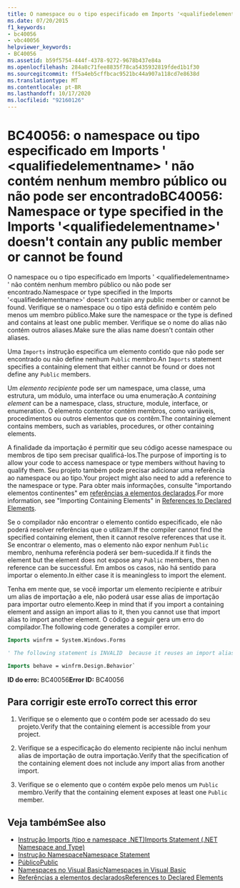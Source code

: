 ```yaml
---
title: O namespace ou o tipo especificado em Imports '<qualifiedelementname>' não contém nenhum membro público ou não pode ser localizado
ms.date: 07/20/2015
f1_keywords:
- bc40056
- vbc40056
helpviewer_keywords:
- BC40056
ms.assetid: b59f5754-444f-4378-9272-9678b437e84a
ms.openlocfilehash: 284a8c71fee8835f78ca5435932819fded1b1f30
ms.sourcegitcommit: ff5a4eb5cffbcac9521bc44a907a118cd7e8638d
ms.translationtype: MT
ms.contentlocale: pt-BR
ms.lasthandoff: 10/17/2020
ms.locfileid: "92160126"
---
```

# <a name="bc40056-namespace-or-type-specified-in-the-imports-qualifiedelementname-doesnt-contain-any-public-member-or-cannot-be-found"></a><span data-ttu-id="cc6d7-102">BC40056: o namespace ou tipo especificado em Imports ' \<qualifiedelementname> ' não contém nenhum membro público ou não pode ser encontrado</span><span class="sxs-lookup"><span data-stu-id="cc6d7-102">BC40056: Namespace or type specified in the Imports '\<qualifiedelementname>' doesn't contain any public member or cannot be found</span></span>

<span data-ttu-id="cc6d7-103">O namespace ou o tipo especificado em Imports ' \<qualifiedelementname> ' não contém nenhum membro público ou não pode ser encontrado.</span><span class="sxs-lookup"><span data-stu-id="cc6d7-103">Namespace or type specified in the Imports '\<qualifiedelementname>' doesn't contain any public member or cannot be found.</span></span> <span data-ttu-id="cc6d7-104">Verifique se o namespace ou o tipo está definido e contém pelo menos um membro público.</span><span class="sxs-lookup"><span data-stu-id="cc6d7-104">Make sure the namespace or the type is defined and contains at least one public member.</span></span> <span data-ttu-id="cc6d7-105">Verifique se o nome do alias não contém outros aliases.</span><span class="sxs-lookup"><span data-stu-id="cc6d7-105">Make sure the alias name doesn't contain other aliases.</span></span>

<span data-ttu-id="cc6d7-106">Uma `Imports` instrução especifica um elemento contido que não pode ser encontrado ou não define nenhum `Public` membro.</span><span class="sxs-lookup"><span data-stu-id="cc6d7-106">An `Imports` statement specifies a containing element that either cannot be found or does not define any `Public` members.</span></span>

<span data-ttu-id="cc6d7-107">Um *elemento recipiente* pode ser um namespace, uma classe, uma estrutura, um módulo, uma interface ou uma enumeração.</span><span class="sxs-lookup"><span data-stu-id="cc6d7-107">A *containing element* can be a namespace, class, structure, module, interface, or enumeration.</span></span> <span data-ttu-id="cc6d7-108">O elemento contentor contém membros, como variáveis, procedimentos ou outros elementos que os contêm.</span><span class="sxs-lookup"><span data-stu-id="cc6d7-108">The containing element contains members, such as variables, procedures, or other containing elements.</span></span>

<span data-ttu-id="cc6d7-109">A finalidade da importação é permitir que seu código acesse namespace ou membros de tipo sem precisar qualificá-los.</span><span class="sxs-lookup"><span data-stu-id="cc6d7-109">The purpose of importing is to allow your code to access namespace or type members without having to qualify them.</span></span> <span data-ttu-id="cc6d7-110">Seu projeto também pode precisar adicionar uma referência ao namespace ou ao tipo.</span><span class="sxs-lookup"><span data-stu-id="cc6d7-110">Your project might also need to add a reference to the namespace or type.</span></span> <span data-ttu-id="cc6d7-111">Para obter mais informações, consulte "importando elementos continentes" em [referências a elementos declarados](../../programming-guide/language-features/declared-elements/references-to-declared-elements.md).</span><span class="sxs-lookup"><span data-stu-id="cc6d7-111">For more information, see "Importing Containing Elements" in [References to Declared Elements](../../programming-guide/language-features/declared-elements/references-to-declared-elements.md).</span></span>

<span data-ttu-id="cc6d7-112">Se o compilador não encontrar o elemento contido especificado, ele não poderá resolver referências que o utilizam.</span><span class="sxs-lookup"><span data-stu-id="cc6d7-112">If the compiler cannot find the specified containing element, then it cannot resolve references that use it.</span></span> <span data-ttu-id="cc6d7-113">Se encontrar o elemento, mas o elemento não expor nenhum `Public` membro, nenhuma referência poderá ser bem-sucedida.</span><span class="sxs-lookup"><span data-stu-id="cc6d7-113">If it finds the element but the element does not expose any `Public` members, then no reference can be successful.</span></span> <span data-ttu-id="cc6d7-114">Em ambos os casos, não há sentido para importar o elemento.</span><span class="sxs-lookup"><span data-stu-id="cc6d7-114">In either case it is meaningless to import the element.</span></span>

<span data-ttu-id="cc6d7-115">Tenha em mente que, se você importar um elemento recipiente e atribuir um alias de importação a ele, não poderá usar esse alias de importação para importar outro elemento.</span><span class="sxs-lookup"><span data-stu-id="cc6d7-115">Keep in mind that if you import a containing element and assign an import alias to it, then you cannot use that import alias to import another element.</span></span> <span data-ttu-id="cc6d7-116">O código a seguir gera um erro do compilador.</span><span class="sxs-lookup"><span data-stu-id="cc6d7-116">The following code generates a compiler error.</span></span>

```vb
Imports winfrm = System.Windows.Forms

' The following statement is INVALID  because it reuses an import alias.

Imports behave = winfrm.Design.Behavior`
```

<span data-ttu-id="cc6d7-117">**ID do erro:** BC40056</span><span class="sxs-lookup"><span data-stu-id="cc6d7-117">**Error ID:** BC40056</span></span>

## <a name="to-correct-this-error"></a><span data-ttu-id="cc6d7-118">Para corrigir este erro</span><span class="sxs-lookup"><span data-stu-id="cc6d7-118">To correct this error</span></span>

1. <span data-ttu-id="cc6d7-119">Verifique se o elemento que o contém pode ser acessado do seu projeto.</span><span class="sxs-lookup"><span data-stu-id="cc6d7-119">Verify that the containing element is accessible from your project.</span></span>

2. <span data-ttu-id="cc6d7-120">Verifique se a especificação do elemento recipiente não inclui nenhum alias de importação de outra importação.</span><span class="sxs-lookup"><span data-stu-id="cc6d7-120">Verify that the specification of the containing element does not include any import alias from another import.</span></span>

3. <span data-ttu-id="cc6d7-121">Verifique se o elemento que o contém expõe pelo menos um `Public` membro.</span><span class="sxs-lookup"><span data-stu-id="cc6d7-121">Verify that the containing element exposes at least one `Public` member.</span></span>

## <a name="see-also"></a><span data-ttu-id="cc6d7-122">Veja também</span><span class="sxs-lookup"><span data-stu-id="cc6d7-122">See also</span></span>

- [<span data-ttu-id="cc6d7-123">Instrução Imports (tipo e namespace .NET)</span><span class="sxs-lookup"><span data-stu-id="cc6d7-123">Imports Statement (.NET Namespace and Type)</span></span>](../statements/imports-statement-net-namespace-and-type.md)
- [<span data-ttu-id="cc6d7-124">Instrução Namespace</span><span class="sxs-lookup"><span data-stu-id="cc6d7-124">Namespace Statement</span></span>](../statements/namespace-statement.md)
- [<span data-ttu-id="cc6d7-125">Público</span><span class="sxs-lookup"><span data-stu-id="cc6d7-125">Public</span></span>](../modifiers/public.md)
- [<span data-ttu-id="cc6d7-126">Namespaces no Visual Basic</span><span class="sxs-lookup"><span data-stu-id="cc6d7-126">Namespaces in Visual Basic</span></span>](../../programming-guide/program-structure/namespaces.md)
- [<span data-ttu-id="cc6d7-127">Referências a elementos declarados</span><span class="sxs-lookup"><span data-stu-id="cc6d7-127">References to Declared Elements</span></span>](../../programming-guide/language-features/declared-elements/references-to-declared-elements.md)
